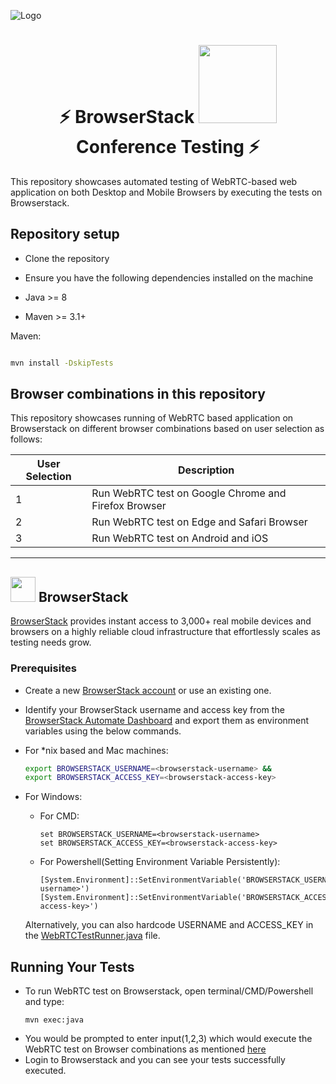 ![Logo](https://www.browserstack.com/images/static/header-logo.jpg)

# <h1 align="center"> :zap: BrowserStack <a href="https://webrtc.org/getting-started/testing"> <img src="https://www.gstatic.com/devrel-devsite/prod/v328e217e4b751c25f062fe5c7682def5a7a55ca15e8bc2c276cdea0c86a8ee13/webrtc/images/lockup.svg"  width="125"/> </a> Conference Testing :zap:</h1>

This repository showcases automated testing of WebRTC-based web application on both Desktop and Mobile Browsers by executing the tests on Browserstack.

## Repository setup

- Clone the repository

- Ensure you have the following dependencies installed on the machine

- Java >= 8

- Maven >= 3.1+

Maven:

```sh

mvn install -DskipTests

```

## Browser combinations in this repository

This repository showcases running of WebRTC based application on Browserstack on different browser combinations based on user selection as follows:

| User Selection | Description                                          |
| -------------- | ---------------------------------------------------- |
| 1              | Run WebRTC test on Google Chrome and Firefox Browser |
| 2              | Run WebRTC test on Edge and Safari Browser           |
| 3              | Run WebRTC test on Android and iOS                   |

---

## <img src="https://avatars.githubusercontent.com/u/1119453?s=200&v=4"  width="40"> BrowserStack

[BrowserStack](https://browserstack.com) provides instant access to 3,000+ real mobile devices and browsers on a highly reliable cloud infrastructure that effortlessly scales as testing needs grow.

### Prerequisites

- Create a new [BrowserStack account](https://www.browserstack.com/users/sign_up) or use an existing one.

- Identify your BrowserStack username and access key from the [BrowserStack Automate Dashboard](https://automate.browserstack.com/) and export them as environment variables using the below commands.

- For \*nix based and Mac machines:
  ```sh
  export BROWSERSTACK_USERNAME=<browserstack-username> &&
  export BROWSERSTACK_ACCESS_KEY=<browserstack-access-key>
  ```

* For Windows:

  - For CMD:

    ```shell
    set BROWSERSTACK_USERNAME=<browserstack-username>
    set BROWSERSTACK_ACCESS_KEY=<browserstack-access-key>
    ```

  - For Powershell(Setting Environment Variable Persistently):
    ```shell
    [System.Environment]::SetEnvironmentVariable('BROWSERSTACK_USERNAME','<browserstack-username>')
    [System.Environment]::SetEnvironmentVariable('BROWSERSTACK_ACCESS_KEY','<browserstack-access-key>')
    ```

  Alternatively, you can also hardcode USERNAME and ACCESS_KEY in the [ WebRTCTestRunner.java](src/main/java/WebRTCTestRunner.java) file.

## Running Your Tests

- To run WebRTC test on Browserstack, open terminal/CMD/Powershell and type:
  ```shell
  mvn exec:java
  ```
- You would be prompted to enter input(1,2,3) which would execute the WebRTC test on Browser combinations as mentioned [ here ](#browser-combinations-in-this-repository)
- Login to Browserstack and you can see your tests successfully executed.
